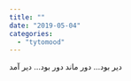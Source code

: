 ```yaml
---
title: ""
date: "2019-05-04"
categories: 
  - "tytomood"
---
```


دیر بود... دور ماند دور بود... دیر آمد
